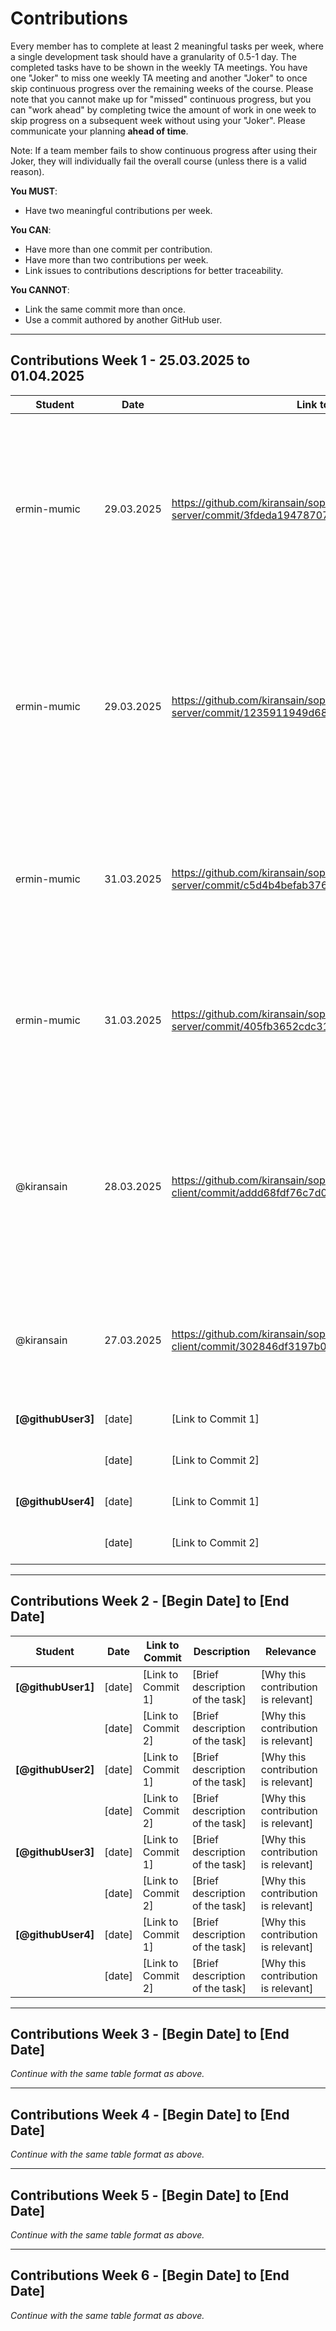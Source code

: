 # Contributions

Every member has to complete at least 2 meaningful tasks per week, where a
single development task should have a granularity of 0.5-1 day. The completed
tasks have to be shown in the weekly TA meetings. You have one "Joker" to miss
one weekly TA meeting and another "Joker" to once skip continuous progress over
the remaining weeks of the course. Please note that you cannot make up for
"missed" continuous progress, but you can "work ahead" by completing twice the
amount of work in one week to skip progress on a subsequent week without using
your "Joker". Please communicate your planning **ahead of time**.

Note: If a team member fails to show continuous progress after using their
Joker, they will individually fail the overall course (unless there is a valid
reason).

**You MUST**:

- Have two meaningful contributions per week.

**You CAN**:

- Have more than one commit per contribution.
- Have more than two contributions per week.
- Link issues to contributions descriptions for better traceability.

**You CANNOT**:

- Link the same commit more than once.
- Use a commit authored by another GitHub user.

---

## Contributions Week 1 - 25.03.2025 to 01.04.2025

| **Student**        | **Date**   | **Link to Commit** | **Description**                                                                                                                                                                 | **Relevance**                       |
|--------------------|------------| ------------------ |---------------------------------------------------------------------------------------------------------------------------------------------------------------------------------| ----------------------------------- |
| ermin-mumic        | 29.03.2025 | https://github.com/kiransain/sopra-fs25-group-26-server/commit/3fdeda19478707ef7999d495fcddf89ce445b867 | Created and configured the Game, Player, and updated User entities. Implemented their corresponding JPA repositories to enable database operations for each entity.             | Defined the core entities (Game, Player, User) and their repositories, forming the foundation for all game and user interactions in the backend. |
| ermin-mumic        | 29.03.2025 | https://github.com/kiransain/sopra-fs25-group-26-server/commit/1235911949d6885c0cf7747ab63e05776520c533 | Implemented user registration logic, including saving new users to the database with a generated token and initial stats as well as handling error for already taken usernames. | Enables user account creation and authentication, which is essential for tracking players and managing game participation. |
| ermin-mumic        | 31.03.2025 | https://github.com/kiransain/sopra-fs25-group-26-server/commit/c5d4b4befab3761829fe582786e915fcecb48a21 | Added endpoint to validate user credentials and return the stored token upon successful login.                                                                                  | Enables secure user login and token-based authentication, which is required to protect routes and link actions to specific users. |
| ermin-mumic        | 31.03.2025 | https://github.com/kiransain/sopra-fs25-group-26-server/commit/405fb3652cdc319129e3e7baf2172246b42bc092 | Implemented logic to create a game and automatically register the creator as a player with location and role while handling error cases.                                        | Allows users to create games and participate as players, enabling the core gameplay flow of ManHunt. |
| @kiransain | 28.03.2025 | https://github.com/kiransain/sopra-fs25-group-26-client/commit/addd68fdf76c7d0c3f622eb009c10a9eed06552c| Google Maps API is integrated into the front end to be accessible from Vercel and localhost. | Relevant so that all of us can test and see what we coded locally as well as on Vercel because before, only Vercel or localhost worked but not both. So important for work. |
| @kiransain | 27.03.2025   | https://github.com/kiransain/sopra-fs25-group-26-client/commit/302846df3197b021c8cab878a3d6a08cb05e165e | The API key is securely stored and not visible on the front end.| This is very important due to security issues - the API key should not be exposed and kept safely on the backend. |
| **[@githubUser3]** | [date]     | [Link to Commit 1] | [Brief description of the task]                                                                                                                                                 | [Why this contribution is relevant] |
|                    | [date]     | [Link to Commit 2] | [Brief description of the task]                                                                                                                                                 | [Why this contribution is relevant] |
| **[@githubUser4]** | [date]     | [Link to Commit 1] | [Brief description of the task]                                                                                                                                                 | [Why this contribution is relevant] |
|                    | [date]     | [Link to Commit 2] | [Brief description of the task]                                                                                                                                                 | [Why this contribution is relevant] |

---

## Contributions Week 2 - [Begin Date] to [End Date]

| **Student**        | **Date** | **Link to Commit** | **Description**                 | **Relevance**                       |
| ------------------ | -------- | ------------------ | ------------------------------- | ----------------------------------- |
| **[@githubUser1]** | [date]   | [Link to Commit 1] | [Brief description of the task] | [Why this contribution is relevant] |
|                    | [date]   | [Link to Commit 2] | [Brief description of the task] | [Why this contribution is relevant] |
| **[@githubUser2]** | [date]   | [Link to Commit 1] | [Brief description of the task] | [Why this contribution is relevant] |
|                    | [date]   | [Link to Commit 2] | [Brief description of the task] | [Why this contribution is relevant] |
| **[@githubUser3]** | [date]   | [Link to Commit 1] | [Brief description of the task] | [Why this contribution is relevant] |
|                    | [date]   | [Link to Commit 2] | [Brief description of the task] | [Why this contribution is relevant] |
| **[@githubUser4]** | [date]   | [Link to Commit 1] | [Brief description of the task] | [Why this contribution is relevant] |
|                    | [date]   | [Link to Commit 2] | [Brief description of the task] | [Why this contribution is relevant] |

---

## Contributions Week 3 - [Begin Date] to [End Date]

_Continue with the same table format as above._

---

## Contributions Week 4 - [Begin Date] to [End Date]

_Continue with the same table format as above._

---

## Contributions Week 5 - [Begin Date] to [End Date]

_Continue with the same table format as above._

---

## Contributions Week 6 - [Begin Date] to [End Date]

_Continue with the same table format as above._
